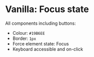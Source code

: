 # Vanilla: Focus state

All components including buttons:
- Colour: `#19B6EE`
- Border: `1px`
- Force element state: Focus
- Keyboard accessible and on-click
